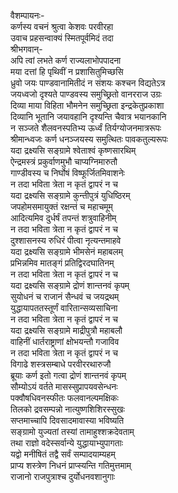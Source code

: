 वैशम्पायनः-  
कर्णस्य वचनं श्रुत्वा केशवः परवीरहा  
उवाच प्रहसन्वाक्यं स्मितपूर्वमिदं तदा  
श्रीभगवान्-  
अपि त्वां लभते कर्ण राज्यलाभोपपादना  
मया दत्तां हि पृथिवीं न प्रशासितुमिच्छसि  
ध्रुवो जयः पाण्डवानामितीदं न संशयः कश्चन विद्यतेऽत्र  
जयध्वजो दृश्यते पाण्डवस्य समुच्छ्रितो वानरराज उग्रः  
दिव्या माया विहिता भौमनेन समुच्छ्रिता इन्द्रकेतुप्रकाशा  
दिव्यानि भूतानि जयावहानि दृश्यन्ति चैवात्र भयानकानि  
न सञ्जते शैलवनस्पतिभ्य ऊर्ध्वं तिर्यग्योजनमात्ररूपः  
श्रीमान्ध्वजः कर्ण धनञ्जयस्य समुत्थितः पावकतुल्यरूपः  
यदा द्रक्ष्यसि सङ्ग्रामे श्वेताश्वं कृष्णसारथिम्  
ऐन्द्रमस्त्रं प्रकुर्वाणमुभौ चाप्यग्निमारुतौ  
गाण्डीवस्य च निर्घोषं विष्फूर्जितमिवाशनेः  
न तदा भविता त्रेता न कृतं द्वापरं न च  
यदा द्रक्ष्यसि सङ्ग्रामे कुन्तीपुत्रं युधिष्ठिरम्  
जपहोमसमायुक्तं रक्षन्तं च महाचमूम्  
आदित्यमिव दुर्धर्षं तपन्तं शत्रुवाहिनीम्  
न तदा भविता त्रेता न कृतं द्वापरं न च  
दुश्शासनस्य रुधिरं पीत्वा नृत्यन्तमाहवे  
यदा द्रक्ष्यसि सङ्ग्रामे भीमसेनं महाबलम्  
प्रभिन्नमिव मातङ्गं प्रतिद्विरदघातिनम्  
न तदा भविता त्रेता न कृतं द्वापरं न च  
यदा द्रक्ष्यसि सङ्ग्रामे द्रोणं शान्तनवं कृपम्  
सुयोधनं च राजानं सैन्धवं च जयद्रथम्  
युद्धायापततस्तूर्णं वारितान्सव्यसाचिना  
न तदा भविता त्रेता न कृतं द्वापरं न च  
यदा द्रक्ष्यसि सङ्ग्रामे माद्रीपुत्रौ महाबलौ  
वाहिनीं धार्तराष्ट्राणां क्षोभयन्तौ गजाविव  
न तदा भविता त्रेता न कृतं द्वापरं न च  
विगाढे शस्त्रसम्बाधे परवीररथारुजौ  
ब्रूयाः कर्ण इतो गत्वा द्रोणं शान्तनवं कृपम्  
सौम्योऽयं वर्तते मासस्सुप्रापयवसेन्धनः  
पक्वौषधिवनस्फीतः फलवानल्पमक्षिकः  
तिलको द्रवसम्पन्नो नात्युष्णशिशिरस्सुखः  
सप्तमाच्चापि दिवसादमावास्या भविष्यति  
सङ्ग्रामो युज्यतां तस्यां तामाहुश्शक्रदेवताम्  
तथा राज्ञो वदेस्सर्वान्ये युद्धायाभ्युपागताः  
यद्वो मनीषितं तद्वै सर्वं सम्पादयाम्यहम्  
प्राप्य शस्त्रेण निधनं प्राप्स्यन्ति गतिमुत्तमाम्  
राजानो राजपुत्राश्च दुर्योधनवशानुगाः  
